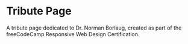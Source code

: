 # Tribute Page
A tribute page dedicated to Dr. Norman Borlaug, created as part of the freeCodeCamp Responsive Web Design Certification.
